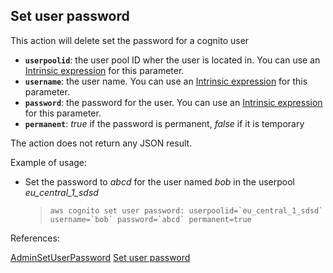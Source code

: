 ## Set user password

This action will delete set the password for a cognito user

- **`userpoolid`**: the user pool ID wher the user is located in. You can use an [Intrinsic expression](https://github.com/DasAng/phobo-release/blob/master/docs/intrinsic_expression.md) for this parameter.
- **`username`**: the user name. You can use an [Intrinsic expression](https://github.com/DasAng/phobo-release/blob/master/docs/intrinsic_expression.md) for this parameter.
- **`password`**: the password for the user. You can use an [Intrinsic expression](https://github.com/DasAng/phobo-release/blob/master/docs/intrinsic_expression.md) for this parameter.
- **`permanent`**: *true* if the password is permanent, *false* if it is temporary

The action does not return any JSON result.

Example of usage:

- Set the password to *abcd* for the user named *bob* in the userpool *eu_central_1_sdsd*

    > ``aws cognito set user password: userpoolid=`eu_central_1_sdsd` username=`bob` password=`abcd` permanent=true ``


References:

[AdminSetUserPassword](https://docs.aws.amazon.com/cognito-user-identity-pools/latest/APIReference/API_AdminSetUserPassword.html)
[Set user password](https://github.com/DasAng/phobo-release/blob/master/docs/aws_cognito_actions.md#set-user-password)